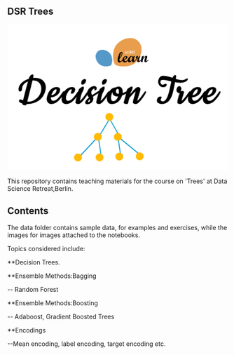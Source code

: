## DSR Trees

![Read-Me](./images/decision_tree_read_me.png)

This repository contains teaching materials for the course on 'Trees' at Data Science Retreat,Berlin.

## Contents 

The data folder contains sample data, for examples and exercises, while the images for images attached to the notebooks.

Topics considered include: 

**Decision Trees.

**Ensemble Methods:Bagging

-- Random Forest

**Ensemble Methods:Boosting

-- Adaboost, Gradient Boosted Trees

**Encodings

--Mean encoding, label encoding, target encoding etc.
  